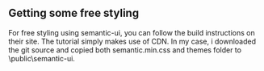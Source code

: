 ## Getting some free styling

For free styling using semantic-ui, you can follow the build instructions on their site. 
The tutorial simply makes use of CDN. In my case, i downloaded the git source and 
copied both semantic.min.css and themes folder to \public\semantic-ui.